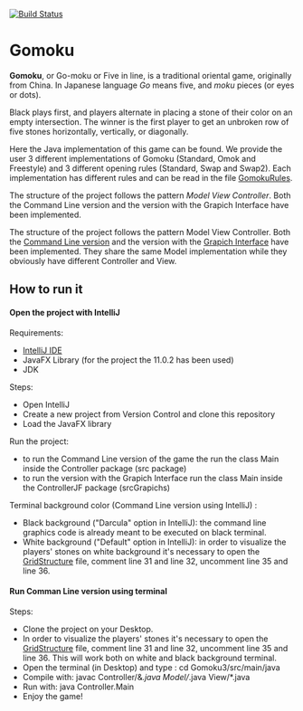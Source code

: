  [![Build Status](https://travis-ci.com/michelaventurini96/Gomoku3.svg?branch=master)](https://travis-ci.com/michelaventurini96/Gomoku3)
# Gomoku

**Gomoku**, or Go-moku or Five in line, is a traditional oriental game, originally from China. In Japanese language *Go* means five, and *moku* pieces (or eyes or dots).

Black plays first, and players alternate in placing a stone of their color on an empty intersection. The winner is the first player to get an unbroken row of five stones horizontally, vertically, or diagonally.

Here the Java implementation of this game can be found. We provide the user 3 different implementations of Gomoku (Standard, Omok and Freestyle) and 3 different opening rules (Standard, Swap and Swap2). Each implementation has different rules and can be read in the file [GomokuRules](https://github.com/michelaventurini96/Gomoku3/blob/master/GomokuRules.pdf). 

The structure of the project follows the pattern *Model View Controller*. Both the Command Line version and the version with the Grapich Interface have been implemented. 

The structure of the project follows the pattern Model View Controller. Both the [Command Line version](https://github.com/michelaventurini96/Gomoku3/tree/master/src/main/java) and the version with the [Grapich Interface](https://github.com/michelaventurini96/Gomoku3/tree/master/srcGraphics/main/java) have been implemented. They share the same Model implementation while they obviously have different Controller and View. 

## How to run it

#### Open the project with IntelliJ 

Requirements: 
* [IntelliJ IDE](https://www.jetbrains.com/idea/)
* JavaFX Library (for the project the 11.0.2 has been used)
* JDK

Steps: 
* Open IntelliJ
* Create a new project from Version Control and clone this repository
* Load the JavaFX library 

Run the project: 
* to run the Command Line version of the game the run the class Main inside the Controller package (src package) 
* to run the version with the Grapich Interface run the class Main inside the ControllerJF package (srcGrapichs)

Terminal background color (Command Line version using IntelliJ) :
* Black background ("Darcula" option in IntelliJ): the command line graphics code is already meant to be executed on black terminal.
* White background ("Default" option in IntelliJ): in order to visualize the players' stones on white background it's necessary to open the [GridStructure](https://github.com/michelaventurini96/Gomoku3/blob/master/src/main/java/View/GridStructure.java) file, comment line 31 and line 32, uncomment line 35 and line 36.  

#### Run Comman Line version using terminal


Steps:

* Clone the project on your Desktop.
* In order to visualize the players' stones it's necessary to open the [GridStructure](https://github.com/michelaventurini96/Gomoku3/blob/master/src/main/java/View/GridStructure.java) file, comment line 31 and line 32, uncomment line 35 and line 36. This will work both on white and black background terminal.
* Open the terminal (in Desktop) and type : cd Gomoku3/src/main/java
* Compile with: javac Controller/&*.java Model/*.java View/*.java
* Run with: java Controller.Main
* Enjoy the game!

